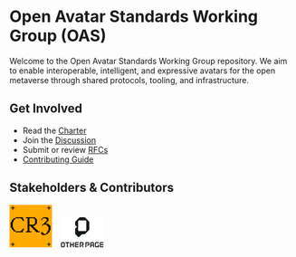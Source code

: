 # Open Avatar Standards Working Group (OAS)

Welcome to the Open Avatar Standards Working Group repository. We aim to enable interoperable, intelligent, and expressive avatars for the open metaverse through shared protocols, tooling, and infrastructure.

## Get Involved

- Read the [Charter](./CHARTER.md)
- Join the [Discussion](https://github.com/CR3Labs/open-avatar-standards/discussions)
- Submit or review [RFCs](./rfcs/)
- [Contributing Guide](./CONTRIBUTING.md)

## Stakeholders & Contributors

<a href="https://cr3labs.com" target="_blank"><img src="assets/cr3.png" alt="CR3 Labs Logo" width="75" /></a>&nbsp;&nbsp;&nbsp;&nbsp;<a href="https://other.page" target="_blank"><img src="assets/other-page.png" alt="Other Page Logo" width="75"/></a>



